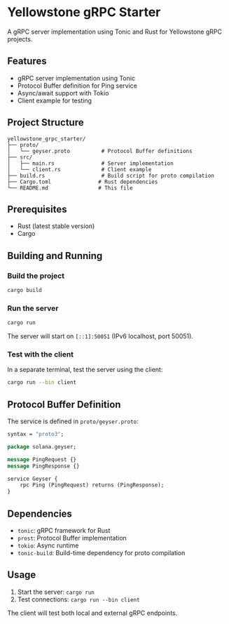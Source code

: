 # Yellowstone gRPC Starter

A gRPC server implementation using Tonic and Rust for Yellowstone gRPC projects.

## Features

- gRPC server implementation using Tonic
- Protocol Buffer definition for Ping service
- Async/await support with Tokio
- Client example for testing

## Project Structure

```
yellowstone_grpc_starter/
├── proto/
│   └── geyser.proto          # Protocol Buffer definitions
├── src/
│   ├── main.rs               # Server implementation
│   └── client.rs             # Client example
├── build.rs                  # Build script for proto compilation
├── Cargo.toml               # Rust dependencies
└── README.md                # This file
```

## Prerequisites

- Rust (latest stable version)
- Cargo

## Building and Running

### Build the project
```bash
cargo build
```

### Run the server
```bash
cargo run
```

The server will start on `[::1]:50051` (IPv6 localhost, port 50051).

### Test with the client
In a separate terminal, test the server using the client:

```bash
cargo run --bin client
```

## Protocol Buffer Definition

The service is defined in `proto/geyser.proto`:

```protobuf
syntax = "proto3";

package solana.geyser;

message PingRequest {}
message PingResponse {}

service Geyser {
    rpc Ping (PingRequest) returns (PingResponse);
}
```

## Dependencies

- `tonic`: gRPC framework for Rust
- `prost`: Protocol Buffer implementation
- `tokio`: Async runtime
- `tonic-build`: Build-time dependency for proto compilation

## Usage

1. Start the server: `cargo run`
2. Test connections: `cargo run --bin client`

The client will test both local and external gRPC endpoints. 